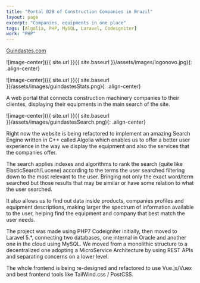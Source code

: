```yaml
---
title: "Portal B2B of Construction Companies in Brazil"
layout: page
excerpt: "Companies, equipments in one place"
tags: [Algolia, PHP, MySQL, Laravel, Codeigniter]
work: "PHP"
---
```

<a href="http://www.guindastes.com" target="_blank">Guindastes.com</a>

![image-center]({{ site.url }}{{ site.baseurl }}/assets/images/logonovo.jpg){: .align-center}

![image-center]({{ site.url }}{{ site.baseurl }}/assets/images/guindastesStats.png){: .align-center}

A web portal that connects construction machinery companies to their clientes, displaying their equipments in the main search of the site. 

![image-center]({{ site.url }}{{ site.baseurl }}/assets/images/guindastesSearch.png){: .align-center}

Right now the website is being refactored to implement an amazing Search Engine written in C++ called Algolia which enables us to offer a better user experience in the way we display the equipment and also the services that the companies offer.


The search applies indexes and algorithms to rank the search (quite like ElasticSearch/Lucene) according to the terms the user searched filtering down to the most relevant to the user. Bringing not only the exact word/term searched but those results that may be similar or have some relation to what the user searched.


It also allows us to find out data inside products, companies profiles and equipment descriptions, making larger the spectrum of information available to the user, helping find the equipment and company that best match the user needs.


The project was made using PHP7 Codeigniter initially, then moved to Laravel 5.*, connecting two databases, one internal in Oracle and another one in the cloud using MySQL. We moved from a monolithic structure to a decentralized one adopting a MicroService Architecture by using REST APIs and separating concerns on a lower level.

The whole frontend is being re-designed and refactored to use Vue.js/Vuex and best frontend tools like TailWind.css / PostCSS.
